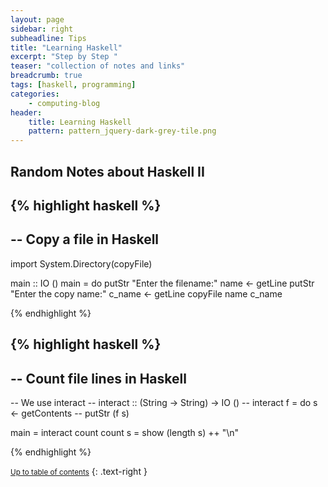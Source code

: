 ```yaml
---
layout: page
sidebar: right
subheadline: Tips
title: "Learning Haskell"
excerpt: "Step by Step "
teaser: "collection of notes and links"
breadcrumb: true
tags: [haskell, programming]
categories:
    - computing-blog
header:
    title: Learning Haskell
    pattern: pattern_jquery-dark-grey-tile.png
---
```


Random Notes about Haskell II
-----------------------------

{% highlight haskell %}
--
-- Copy a file in Haskell
--
import System.Directory(copyFile)

main :: IO ()
main = do 
    putStr "Enter the filename:" 
    name <- getLine 
    putStr "Enter the copy name:" 
    c_name <- getLine
    copyFile name c_name
    
{% endhighlight %}

{% highlight haskell %}
--
-- Count file lines in Haskell
--
-- We use interact
-- interact    ::  (String -> String) -> IO ()
-- interact f = do s <- getContents
--                putStr (f s)

main    = interact count
count s = show (length s) ++ "\n"
    
{% endhighlight %}


<small markdown="1">[Up to table of contents](#toc)</small>
{: .text-right }

